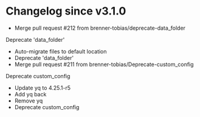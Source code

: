 # Changelog since v3.1.0
- Merge pull request #212 from brenner-tobias/deprecate-data_folder

Deprecate 'data_folder' 
- Auto-migrate files to default location 
- Deprecate 'data_folder' 
- Merge pull request #211 from brenner-tobias/Deprecate-custom_config

Deprecate custom_config 
- Update yq to 4.25.1-r5 
- Add yq back 
- Remove yq 
- Deprecate custom_config 

